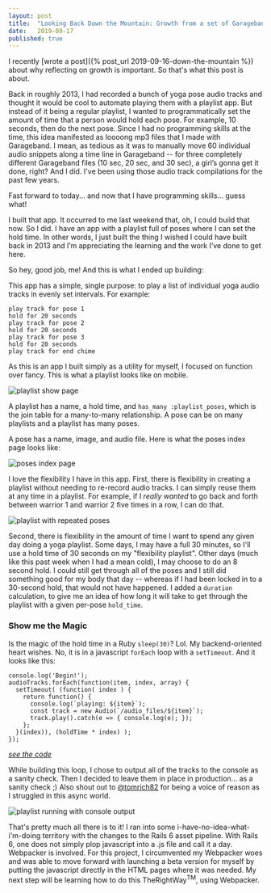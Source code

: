 ```yaml
---
layout: post
title:  "Looking Back Down the Mountain: Growth from a set of Garageband files to Rails 6 & JS"
date:   2019-09-17
published: true
---
```


I recently [wrote a post]({% post_url 2019-09-16-down-the-mountain %}) about why reflecting on growth is important. So that's what this post is about.

Back in roughly 2013, I had recorded a bunch of yoga pose audio tracks and thought it would be cool to automate playing them with a playlist app. But instead of it being a regular playlist, I wanted to programmatically set the amount of time that a person would hold each pose. For example, 10 seconds, then do the next pose. Since I had no programming skills at the time, this idea manifested as loooong mp3 files that I made with Garageband. I mean, as tedious as it was to manually move 60 individual audio snippets along a time line in Garageband -- for three completely different Garageband files (10 sec, 20 sec, and 30 sec), a girl’s gonna get it done, right? And I did. I've been using those audio track compilations for the past few years.

Fast forward to today... and now that I have programming skills... guess what!

I built that app. It occurred to me last weekend that, oh, I could build that now. So I did. I have an app with a playlist full of poses where I can set the hold time. In other words, I just built the thing I wished I could have built back in 2013 and I’m appreciating the learning and the work I’ve done to get here.

So hey, good job, me! And this is what I ended up building:


This app has a simple, single purpose: to play a list of individual yoga audio tracks in evenly set intervals. For example:
```
play track for pose 1
hold for 20 seconds
play track for pose 2
hold for 20 seconds
play track for pose 3
hold for 20 seconds
play track for end chime
```

As this is an app I built simply as a utility for myself, I focused on function over fancy. This is what a playlist looks like on mobile.

<img src="https://github.com/lortza/yogaplaylist/raw/master/public/screenshots/playlist_show_mobile.png" title="playlist show page" alt="playlist show page" class="post-image">

A playlist has a name, a hold time, and `has_many :playlist_poses`, which is the join table for a many-to-many relationship. A pose can be on many playlists and a playlist has many poses.

A pose has a name, image, and audio file. Here is what the poses index page looks like:

<img src="https://github.com/lortza/yogaplaylist/raw/master/public/screenshots/poses_index.png" title="poses index page" alt="poses index page" class="post-image">


I love the flexibility I have in this app. First, there is flexibility in creating a playlist without needing to re-record audio tracks. I can simply reuse them at any time in a playlist. For example, if I _really wanted_ to go back and forth between warrior 1 and warrior 2 five times in a row, I can do that.

<img src="https://github.com/lortza/yogaplaylist/raw/master/public/screenshots/so_many_warriors.png" title="playlist with repeated poses" alt="playlist with repeated poses" class="post-image">

Second, there is flexibility in the amount of time I want to spend any given day doing a yoga playlist. Some days, I may have a full 30 minutes, so I'll use a hold time of 30 seconds on my "flexibility playlist". Other days (much like this past week when I had a mean cold), I may choose to do an 8 second hold. I could still get through all of the poses and I still did something good for my body that day -- whereas if I had been locked in to a 30-second hold, that would not have happened. I added a `duration` calculation, to give me an idea of how long it will take to get through the playlist with a given per-pose `hold_time`.

### Show me the Magic
Is the magic of the hold time in a Ruby `sleep(30)`? Lol. My backend-oriented heart wishes. No, it is in a javascript `forEach` loop with a `setTimeout`. And it looks like this:

```
console.log('Begin!');
audioTracks.forEach(function(item, index, array) {
  setTimeout( (function( index ) {
    return function() {
      console.log(`playing: ${item}`);
      const track = new Audio(`/audio_files/${item}`);
      track.play().catch(e => { console.log(e); });
    };
  }(index)), (holdTime * index) );
});
```
_[see the code](https://github.com/lortza/yogaplaylist/blob/master/app/views/playlists/show.html.erb#L52-L60)_

While building this loop, I chose to output all of the tracks to the console as a sanity check. Then I decided to leave them in place in production... as a sanity check ;) Also shout out to [@tomrich82](https://github.com/tomrich82) for being a voice of reason as I struggled in this async world.

<img src="https://github.com/lortza/yogaplaylist/raw/master/public/screenshots/playlist_show_console.png" title="playlist running with console output" alt="playlist running with console output" class="post-image">

That's pretty much all there is to it! I ran into some i-have-no-idea-what-i'm-doing territory with the changes to the Rails 6 asset pipeline. With Rails 6, one does not simply plop javascript into a .js file and call it a day. Webpacker is involved. For this project, I circumvented my Webpacker woes and was able to move forward with launching a beta version for myself by putting the javascript directly in the HTML pages where it was needed. My next step will be learning how to do this TheRightWay<sup>TM</sup>, using Webpacker.
